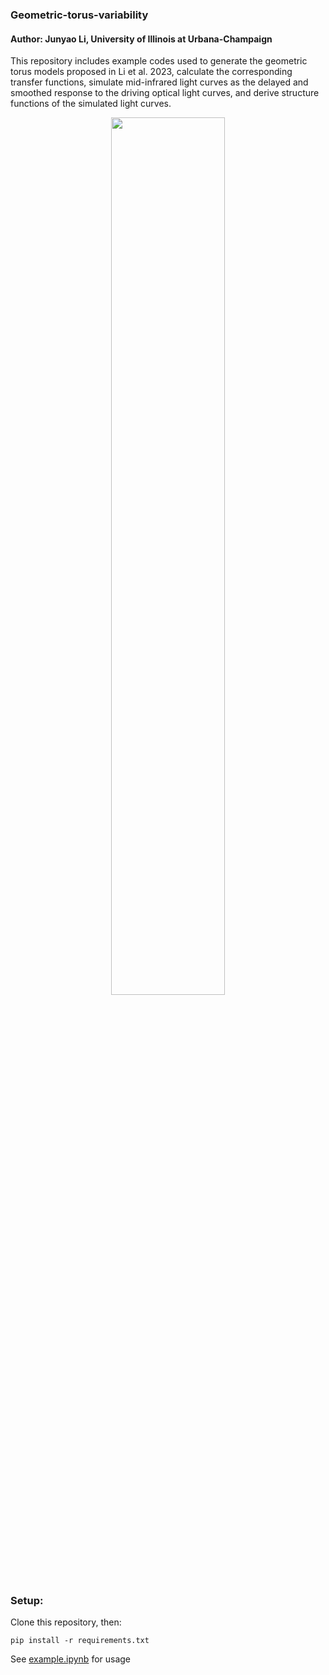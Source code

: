 ### Geometric-torus-variability

#### Author: Junyao Li, University of Illinois at Urbana-Champaign

This repository includes example codes used to generate the geometric torus models proposed in Li et al. 2023, calculate the corresponding transfer functions, simulate mid-infrared light curves as the delayed and smoothed response to the driving optical light curves, and derive structure functions of the simulated light curves.

<div align=center><img width=60% height=60% src="https://github.com/bwv1194/images/blob/main/torus.png"/></div>


### Setup:

Clone this repository, then:
```
pip install -r requirements.txt
```

See [example.ipynb](https://github.com/bwv1194/geometric-torus-variability/blob/main/example.ipynb) for usage

